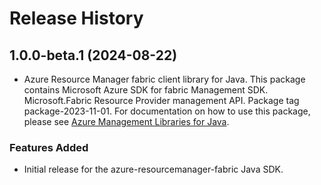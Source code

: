 # Release History

## 1.0.0-beta.1 (2024-08-22)

- Azure Resource Manager fabric client library for Java. This package contains Microsoft Azure SDK for fabric Management SDK. Microsoft.Fabric Resource Provider management API. Package tag package-2023-11-01. For documentation on how to use this package, please see [Azure Management Libraries for Java](https://aka.ms/azsdk/java/mgmt).
### Features Added

- Initial release for the azure-resourcemanager-fabric Java SDK.
